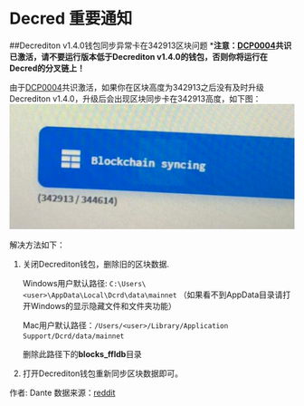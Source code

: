 # Decred 重要通知

##Decrediton v1.4.0钱包同步异常卡在342913区块问题
***注意：[DCP0004](https://github.com/decred/dcps/blob/master/dcp-0004/dcp-0004.mediawiki)共识已激活，请不要运行版本低于Decrediton v1.4.0的钱包，否则你将运行在Decred的分叉链上！**

由于[DCP0004](https://github.com/decred/dcps/blob/master/dcp-0004/dcp-0004.mediawiki)共识激活，如果你在区块高度为342913之后没有及时升级Decrediton v1.4.0，升级后会出现区块同步卡在342913高度，如下图：
![abstract art](img/decred_notice/stuck_at_block_342913.png)

解决方法如下：
1. 关闭Decrediton钱包，删除旧的区块数据.

    Windows用户默认路径: `C:\Users\<user>\AppData\Local\Dcrd\data\mainnet`
（如果看不到AppData目录请打开Windows的显示隐藏文件和文件夹功能）

    Mac用户默认路径：`/Users/<user>/Library/Application Support/Dcrd/data/mainnet`

    删除此路径下的**blocks_ffldb**目录

2. 打开Decrediton钱包重新同步区块数据即可。


作者: Dante
数据来源：[reddit](https://www.reddit.com/r/decred/comments/bnep6p/if_you_were_running_decrediton_at_13_or_earlier/)